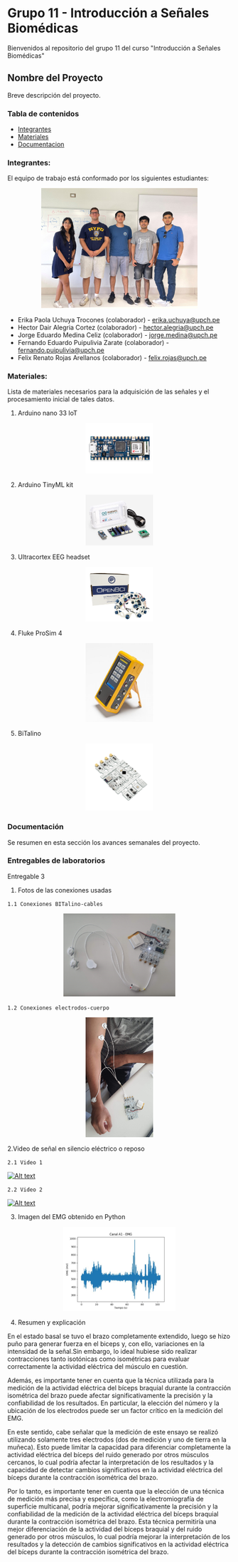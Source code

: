 # Grupo 11 - Introducción a Señales Biomédicas
Bienvenidos al repositorio del grupo 11 del curso "Introducción a Señales Biomédicas"

## Nombre del Proyecto

Breve descripción del proyecto.

### Tabla de contenidos

- [Integrantes](#Integrantes)
- [Materiales](#Materiales)
- [Documentacion](#Documentacion)

### Integrantes:

El equipo de trabajo está conformado por los siguientes estudiantes:

<p align="center">
<img src="Imagenes/integrantes.jpg" alt="Integrantes del proyecto" width="70%">

* Erika Paola Uchuya Trocones (colaborador) - erika.uchuya@upch.pe
* Hector Dair Alegria Cortez (colaborador) - hector.alegria@upch.pe
* Jorge Eduardo Medina Celiz (colaborador) - jorge.medina@upch.pe
* Fernando Eduardo Puipulivia Zarate (colaborador) - fernando.puipulivia@upch.pe
* Felix Renato Rojas Arellanos (colaborador) - felix.rojas@upch.pe

### Materiales:

Lista de materiales necesarios para la adquisición de las señales y el procesamiento inicial de tales datos.

1)  Arduino nano 33 IoT
  
<p align="center">
<img src="Imagenes/nano.webp" alt="Arduino Nano" width="30%">
  
2) Arduino TinyML kit
<p align="center">
<img src="Imagenes/ArduinoTinyMachineLearningKit.jpg" alt="Arduino Nano" width="30%">
  
3)  Ultracortex EEG headset
  
<p align="center">
<img src="Imagenes/eeg.webp" alt="Arduino Nano" width="30%">

4)  Fluke ProSim 4
  
<p align="center">
<img src="Imagenes/prosim.jpg" alt="Arduino Nano" width="30%">

5)  BiTalino
  
<p align="center">
<img src="Imagenes/bitalino.webp" alt="Arduino Nano" width="30%">


### Documentación

Se resumen en esta sección los avances semanales del proyecto.
### Entregables de laboratorios
  
Entregable 3
  1. Fotos de las conexiones usadas
  
    1.1 Conexiones BITalino-cables
  
<p align="center">
<img src="Imagenes/conexion_b-c.jpg" alt="conexiones BITalino-cables" width="50%">

    1.2 Conexiones electrodos-cuerpo
  
<p align="center">
<img src="Imagenes/20230405_112726.jpg" alt="conexiones electrodos-cuerpo" width="30%">

  2.Video de señal en silencio eléctrico o reposo

    2.1 Video 1
 [![Alt text](https://img.youtube.com/vi/s22qx3XjqHU/0.jpg)](https://www.youtube.com/watch?v=s22qx3XjqHU)

    2.2 Video 2
 [![Alt text](https://img.youtube.com/vi/usnvNjLywpk/0.jpg)](https://www.youtube.com/watch?v=usnvNjLywpk)

  3. Imagen del EMG obtenido en Python 
 <p align="center">
 <img src="Imagenes/EMG.jpeg"  alt="EMG obtenido en Python"  width="50%">
   
  4. Resumen y explicación
      
   En el estado basal se tuvo el brazo completamente extendido, luego se hizo puño para generar fuerza en el biceps y,
   con ello, variaciones en    la intensidad de la señal.Sin embargo, lo ideal hubiese sido realizar contracciones tanto 
   isotónicas como isométricas para evaluar correctamente la actividad eléctrica del músculo en cuestión.

   Además, es importante tener en cuenta que la técnica utilizada para la medición de la actividad eléctrica del bíceps
   braquial durante la contracción isométrica del brazo puede afectar significativamente la precisión y la confiabilidad 
   de los resultados. En particular, la elección del número y la ubicación de los electrodos puede ser un factor crítico 
   en la medición del EMG.

   En este sentido, cabe señalar que la medición de este ensayo se realizó utilizando solamente tres electrodos (dos de 
   medición y uno de tierra en la muñeca). Esto puede limitar la capacidad para diferenciar completamente la actividad 
   eléctrica del bíceps del ruido generado por otros músculos cercanos, lo cual podría afectar la interpretación de los 
   resultados y la capacidad de detectar cambios significativos en la actividad eléctrica del bíceps durante la contracción 
   isométrica del brazo.

   Por lo tanto, es importante tener en cuenta que la elección de una técnica de medición más precisa y específica, como 
   la electromiografía de superficie multicanal, podría mejorar significativamente la precisión y la confiabilidad de la 
   medición de la actividad eléctrica del bíceps braquial durante la contracción isométrica del brazo. Esta técnica permitiría 
   una mejor diferenciación de la actividad del bíceps braquial y del ruido generado por otros músculos, lo cual podría 
   mejorar la interpretación de los resultados y la detección de cambios significativos en la actividad eléctrica del bíceps 
   durante la contracción isométrica del brazo.

   

